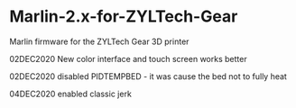 # Marlin-2.x-for-ZYLTech-Gear
Marlin firmware for the ZYLTech Gear 3D printer

02DEC2020 New color interface and touch screen works better

02DEC2020 disabled PIDTEMPBED - it was cause the bed not to fully heat

04DEC2020 enabled classic jerk
